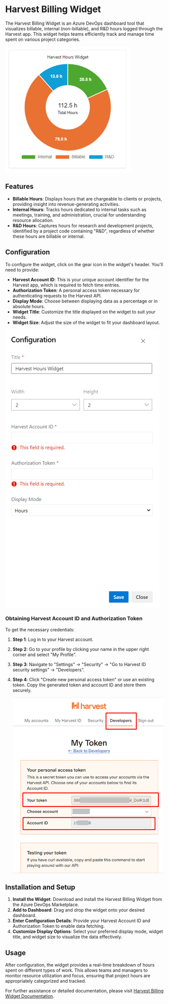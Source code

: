 # Harvest Billing Widget

The Harvest Billing Widget is an Azure DevOps dashboard tool that visualizes billable, internal (non-billable), and R&D hours logged through the Harvest app. This widget helps teams efficiently track and manage time spent on various project categories.

![Pie Chart](docs/pie-chart.png)

## Features

- **Billable Hours**: Displays hours that are chargeable to clients or projects, providing insight into revenue-generating activities.
- **Internal Hours**: Tracks hours dedicated to internal tasks such as meetings, training, and administration, crucial for understanding resource allocation.
- **R&D Hours**: Captures hours for research and development projects, identified by a project code containing "R&D", regardless of whether these hours are billable or internal.

## Configuration

To configure the widget, click on the gear icon in the widget's header. You'll need to provide:

- **Harvest Account ID**: This is your unique account identifier for the Harvest app, which is required to fetch time entries.
- **Authorization Token**: A personal access token necessary for authenticating requests to the Harvest API.
- **Display Mode**: Choose between displaying data as a percentage or in absolute hours.
- **Widget Title**: Customize the title displayed on the widget to suit your needs.
- **Widget Size**: Adjust the size of the widget to fit your dashboard layout.

![Widget Configuration](docs/widget-configuration.png)

### Obtaining Harvest Account ID and Authorization Token

To get the necessary credentials:

1. **Step 1**: Log in to your Harvest account.
2. **Step 2**: Go to your profile by clicking your name in the upper right corner and select "My Profile".
3. **Step 3**: Navigate to "Settings" -> "Security" -> "Go to Harvest ID security settings" -> "Developers".
4. **Step 4**: Click "Create new personal access token" or use an existing token. Copy the generated token and account ID and store them securely.

   ![Security Settings](docs/security-settings.png)

## Installation and Setup

1. **Install the Widget**: Download and install the Harvest Billing Widget from the Azure DevOps Marketplace.
2. **Add to Dashboard**: Drag and drop the widget onto your desired dashboard.
3. **Enter Configuration Details**: Provide your Harvest Account ID and Authorization Token to enable data fetching.
4. **Customize Display Options**: Select your preferred display mode, widget title, and widget size to visualize the data effectively.

## Usage

After configuration, the widget provides a real-time breakdown of hours spent on different types of work. This allows teams and managers to monitor resource utilization and focus, ensuring that project hours are appropriately categorized and tracked.

For further assistance or detailed documentation, please visit [Harvest Billing Widget Documentation](https://github.com/BogdanBrat/DevOpsWidgetHarvestHours).
